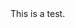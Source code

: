 <!DOCTYPE html/>
<html>
<head>
	<title>Earl P. Bellinger</title>
</head>
<body>
This is a test.
</body>
</html>

